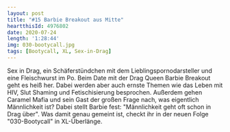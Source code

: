 ```yaml
---
layout: post
title: "#15 Barbie Breakout aus Mitte"
heartthisId: 4976802
date: 2020-07-24
length: '1:28:44'
img: 030-bootycall.jpg
tags: [Bootycall, XL, Sex-in-Drag]
---
```

Sex in Drag, ein Schäferstündchen mit dem Lieblingspornodarsteller und eine Fleischwurst im Po. Beim Date mit der Drag Queen Barbie Breakout geht es heiß her. Dabei werden aber auch ernste Themen wie das Leben mit HIV, Slut Shaming und Fetischisierung besprochen. Außerdem gehen Caramel Mafia und sein Gast der großen Frage nach, was eigentlich Männlichkeit ist? Dabei stellt Barbie fest: "Männlichkeit geht oft schon in Drag über". Was damit genau gemeint ist, checkt ihr in der neuen Folge "030-Bootycall" in XL-Überlänge.